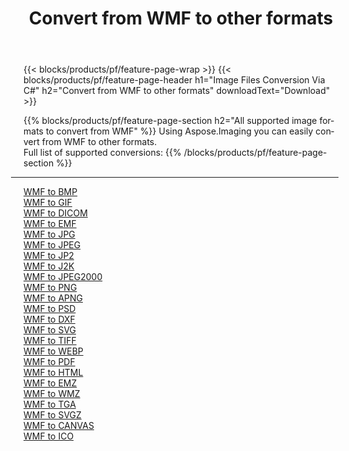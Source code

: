 ﻿---
title: Convert from WMF to other formats 
weight: 3920
url: /net/conversion/from/wmf 
lang: en
langdirlevel: 2
locales: zh-hans,ja,it,ru,de,es,fr,nl,id,lt,pl,pt,vi,tr,ko,zh-hant,ar,hi,th,sv,cs,uk,he
description: Using Aspose.Imaging you can easily convert from WMF to other formats
---

{{< blocks/products/pf/feature-page-wrap >}}
{{< blocks/products/pf/feature-page-header h1="Image Files Conversion Via C#" h2="Convert from WMF to other formats" downloadText="Download" >}}


{{% blocks/products/pf/feature-page-section  h2="All supported image formats to convert from WMF" %}}
Using Aspose.Imaging you can easily convert from WMF to other formats.
<br/>
Full list of supported conversions:
{{% /blocks/products/pf/feature-page-section %}}
<div class="container-fluid productfamilypage bg-gray">
    <div class="convertypes bg-gray agp-content section">
        <div class="container">
		<hr style="margin-left:-20px;"/>
		<div class="row other-converters">
		    <div class='col-md-2 other-converter remove-lp remove-rp'><a href="/imaging/net/conversion/wmf-to-bmp" >WMF to BMP</a></div><div class='col-md-2 other-converter remove-lp remove-rp'><a href="/imaging/net/conversion/wmf-to-gif" >WMF to GIF</a></div><div class='col-md-2 other-converter remove-lp remove-rp'><a href="/imaging/net/conversion/wmf-to-dicom" >WMF to DICOM</a></div><div class='col-md-2 other-converter remove-lp remove-rp'><a href="/imaging/net/conversion/wmf-to-emf" >WMF to EMF</a></div><div class='col-md-2 other-converter remove-lp remove-rp'><a href="/imaging/net/conversion/wmf-to-jpg" >WMF to JPG</a></div><div class='col-md-2 other-converter remove-lp remove-rp'><a href="/imaging/net/conversion/wmf-to-jpeg" >WMF to JPEG</a></div><div class='col-md-2 other-converter remove-lp remove-rp'><a href="/imaging/net/conversion/wmf-to-jp2" >WMF to JP2</a></div><div class='col-md-2 other-converter remove-lp remove-rp'><a href="/imaging/net/conversion/wmf-to-j2k" >WMF to J2K</a></div><div class='col-md-2 other-converter remove-lp remove-rp'><a href="/imaging/net/conversion/wmf-to-jpeg2000" >WMF to JPEG2000</a></div><div class='col-md-2 other-converter remove-lp remove-rp'><a href="/imaging/net/conversion/wmf-to-png" >WMF to PNG</a></div><div class='col-md-2 other-converter remove-lp remove-rp'><a href="/imaging/net/conversion/wmf-to-apng" >WMF to APNG</a></div><div class='col-md-2 other-converter remove-lp remove-rp'><a href="/imaging/net/conversion/wmf-to-psd" >WMF to PSD</a></div><div class='col-md-2 other-converter remove-lp remove-rp'><a href="/imaging/net/conversion/wmf-to-dxf" >WMF to DXF</a></div><div class='col-md-2 other-converter remove-lp remove-rp'><a href="/imaging/net/conversion/wmf-to-svg" >WMF to SVG</a></div><div class='col-md-2 other-converter remove-lp remove-rp'><a href="/imaging/net/conversion/wmf-to-tiff" >WMF to TIFF</a></div><div class='col-md-2 other-converter remove-lp remove-rp'><a href="/imaging/net/conversion/wmf-to-webp" >WMF to WEBP</a></div><div class='col-md-2 other-converter remove-lp remove-rp'><a href="/imaging/net/conversion/wmf-to-pdf" >WMF to PDF</a></div><div class='col-md-2 other-converter remove-lp remove-rp'><a href="/imaging/net/conversion/wmf-to-html" >WMF to HTML</a></div><div class='col-md-2 other-converter remove-lp remove-rp'><a href="/imaging/net/conversion/wmf-to-emz" >WMF to EMZ</a></div><div class='col-md-2 other-converter remove-lp remove-rp'><a href="/imaging/net/conversion/wmf-to-wmz" >WMF to WMZ</a></div><div class='col-md-2 other-converter remove-lp remove-rp'><a href="/imaging/net/conversion/wmf-to-tga" >WMF to TGA</a></div><div class='col-md-2 other-converter remove-lp remove-rp'><a href="/imaging/net/conversion/wmf-to-svgz" >WMF to SVGZ</a></div><div class='col-md-2 other-converter remove-lp remove-rp'><a href="/imaging/net/conversion/wmf-to-canvas" >WMF to CANVAS</a></div><div class='col-md-2 other-converter remove-lp remove-rp'><a href="/imaging/net/conversion/wmf-to-ico" >WMF to ICO</a></div>
                </div>
        </div>
    </div>
</div>
<br/>

